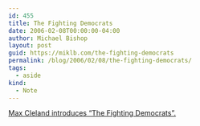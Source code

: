 ```yaml
---
id: 455
title: The Fighting Democrats
date: 2006-02-08T00:00:00-04:00
author: Michael Bishop
layout: post
guid: https://miklb.com/the-fighting-democrats
permalink: /blog/2006/02/08/the-fighting-democrats/
tags:
  - aside
kind:
  - Note
---
```

<p><a href="http://www.huffingtonpost.com/max-cleland/ladies-and-gentlemen-the_b_15314.html">Max Cleland introduces “The Fighting Democrats”.</a></p>